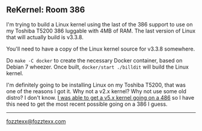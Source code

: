## ReKernel: Room 386

I'm trying to build a Linux kernel using the last of the 386 support
to use on my Toshiba T5200 386 luggable with 4MB of RAM. The last
version of Linux that will actually build is v3.3.8.

You'll need to have a copy of the Linux kernel source for v3.3.8
somewhere.

Do `make -C docker` to create the necessary Docker container, based on
Debian 7 wheezer. Once built, `docker/start ./billdit` will build the
Linux kernel.

I'm definitely going to be installing Linux on my Toshiba T5200, that
was one of the reasons I got it. Why not a v2.x kernel? Why not use
some old distro? I don't know. [I was able to get a v5.x kernel going
on a
486](https://www.insentricity.com/a.cl/283/booting-a-486-from-floppy-with-the-most-up-to-date-stable-linux-kernel)
so I have this need to get the most recent possible going on a 386 I
guess.

---

fozztexx@fozztexx.com
